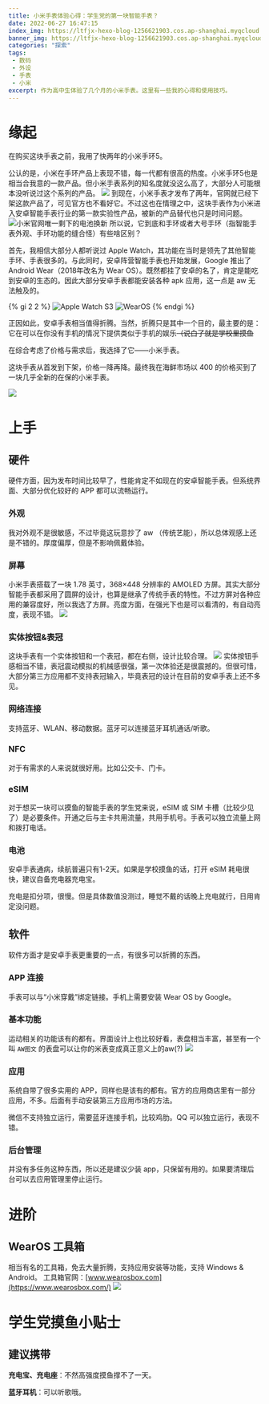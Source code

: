 ```yaml
---
title: 小米手表体验心得：学生党的第一块智能手表？
date: 2022-06-27 16:47:15
index_img: https://ltfjx-hexo-blog-1256621903.cos.ap-shanghai.myqcloud.com/blog_pic/220627_1/202206271648331.jpg
banner_img: https://ltfjx-hexo-blog-1256621903.cos.ap-shanghai.myqcloud.com/blog_pic/220627_1/202206271657130.png
categories: "探索"
tags:
 - 数码
 - 外设
 - 手表
 - 小米
excerpt: 作为高中生体验了几个月的小米手表。这里有一些我的心得和使用技巧。
---
```

# 缘起
在购买这块手表之前，我用了快两年的小米手环5。
  
公认的是，小米在手环产品上表现不错，每一代都有很高的热度。小米手环5也是相当合我意的一款产品。但小米手表系列的知名度就没这么高了，大部分人可能根本没听说过这个系列的产品。 
![](https://ltfjx-hexo-blog-1256621903.cos.ap-shanghai.myqcloud.com/blog_pic/220627_1/202206271648331.jpg)
到现在，小米手表才发布了两年，官网就已经下架这款产品了，可见官方也不看好它。不过这也在情理之中，这块手表作为小米进入安卓智能手表行业的第一款实验性产品，被新的产品替代也只是时间问题。  
![小米官网唯一剩下的电池换新](https://ltfjx-hexo-blog-1256621903.cos.ap-shanghai.myqcloud.com/blog_pic/220627_1/202206271714445.png)
所以说，它到底和手环或者大号手环（指智能手表外观、手环功能的缝合怪）有些啥区别？  
  
首先，我相信大部分人都听说过 Apple Watch，其功能在当时是领先了其他智能手环、手表很多的。与此同时，安卓阵营智能手表也开始发展，Google 推出了 Android Wear（2018年改名为 Wear OS）。既然都挂了安卓的名了，肯定是能吃到安卓的生态的。因此大部分安卓手表都能安装各种 apk 应用，这一点是 aw 无法触及的。
  
{% gi 2 2 %}
![Apple Watch S3](https://ltfjx-hexo-blog-1256621903.cos.ap-shanghai.myqcloud.com/blog_pic/220627_1/202206271749256.jpg)
![WearOS](https://ltfjx-hexo-blog-1256621903.cos.ap-shanghai.myqcloud.com/blog_pic/220627_1/202206271747530.jpg)
{% endgi %}


正因如此，安卓手表相当值得折腾。当然，折腾只是其中一个目的，最主要的是：它在可以在你没有手机的情况下提供类似于手机的娱乐~~（说白了就是学校里摸鱼~~
  
在综合考虑了价格与需求后，我选择了它——小米手表。
  
这块手表从首发到下架，价格一降再降。最终我在海鲜市场以 400 的价格买到了一块几乎全新的在保的小米手表。

![](https://ltfjx-hexo-blog-1256621903.cos.ap-shanghai.myqcloud.com/blog_pic/220627_1/202206271743312.jpg)

# 上手
## 硬件
硬件方面，因为发布时间比较早了，性能肯定不如现在的安卓智能手表。但系统界面、大部分优化较好的 APP 都可以流畅运行。
### 外观
我对外观不是很敏感，不过毕竟这玩意抄了 aw （传统艺能），所以总体观感上还是不错的。厚度偏厚，但是不影响佩戴体验。
### 屏幕
小米手表搭载了一块 1.78 英寸，368×448 分辨率的 AMOLED 方屏。其实大部分智能手表都采用了圆屏的设计，也算是继承了传统手表的特性。不过方屏对各种应用的兼容度好，所以我选了方屏。亮度方面，在强光下也是可以看清的，有自动亮度，表现不错。
![](https://ltfjx-hexo-blog-1256621903.cos.ap-shanghai.myqcloud.com/blog_pic/220627_1/202206271827246.jpg)
### 实体按钮&表冠
这块手表有一个实体按钮和一个表冠，都在右侧，设计比较合理。
![](https://ltfjx-hexo-blog-1256621903.cos.ap-shanghai.myqcloud.com/blog_pic/220627_1/202206271836773.jpg)
实体按钮手感相当不错，表冠震动模拟的机械感很强，第一次体验还是很震撼的。但很可惜，大部分第三方应用都不支持表冠输入，毕竟表冠的设计在目前的安卓手表上还不多见。
### 网络连接
支持蓝牙、WLAN、移动数据。蓝牙可以连接蓝牙耳机通话/听歌。
### NFC
对于有需求的人来说就很好用。比如公交卡、门卡。
### eSIM
对于想买一块可以摸鱼的智能手表的学生党来说，eSIM 或 SIM 卡槽（比较少见了）是必要条件。开通之后与主卡共用流量，共用手机号。手表可以独立流量上网和拨打电话。
### 电池
安卓手表通病，续航普遍只有1-2天。如果是学校摸鱼的话，打开 eSIM 耗电很快，建议自备充电器充电宝。
  
充电是扣分项，很慢。但是具体数值没测过，睡觉不戴的话晚上充电就行，日用肯定没问题。
## 软件
软件方面才是安卓手表更重要的一点，有很多可以折腾的东西。
### APP 连接
手表可以与“小米穿戴”绑定链接。手机上需要安装 Wear OS by Google。
### 基本功能
运动相关的功能该有的都有。界面设计上也比较好看，表盘相当丰富，甚至有一个叫 `AW图文` 的表盘可以让你的米表变成真正意义上的aw(?)
![](https://ltfjx-hexo-blog-1256621903.cos.ap-shanghai.myqcloud.com/blog_pic/220627_1/202206271931615.jpg)
### 应用
系统自带了很多实用的 APP，同样也是该有的都有。官方的应用商店里有一部分应用，不多。后面有手动安装第三方应用市场的方法。
  
微信不支持独立运行，需要蓝牙连接手机，比较鸡肋。QQ 可以独立运行，表现不错。
### 后台管理
并没有多任务这种东西，所以还是建议少装 app，只保留有用的。如果要清理后台可以去应用管理里停止运行。

# 进阶
## WearOS 工具箱
相当有名的工具箱，免去大量折腾，支持应用安装等功能，支持 Windows & Android。
工具箱官网：[www.wearosbox.com](https://www.wearosbox.com/)
![](https://ltfjx-hexo-blog-1256621903.cos.ap-shanghai.myqcloud.com/blog_pic/220627_1/202206271930368.png)

# 学生党摸鱼小贴士
## 建议携带
**充电宝、充电座**：不然高强度摸鱼撑不了一天。
  
**蓝牙耳机**：可以听歌哦。